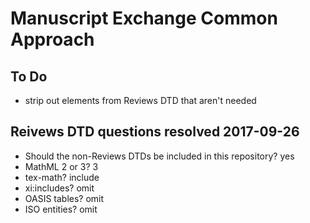 # Manuscript Exchange Common Approach

## To Do
- strip out elements from Reviews DTD that aren't needed

## Reivews DTD questions resolved 2017-09-26
- Should the non-Reviews DTDs be included in this repository? yes 
- MathML 2 or 3? 3
- tex-math? include
- xi:includes? omit
- OASIS tables? omit
- ISO entities? omit
